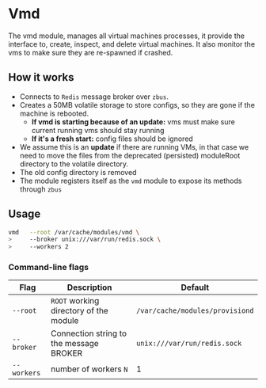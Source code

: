 # Vmd

The vmd module, manages all virtual machines processes, it provide the interface to, create, inspect, and delete virtual machines. It also monitor the vms to make sure they are re-spawned if crashed. 

## How it works

- Connects to `Redis` message broker over `zbus`.
- Creates a 50MB volatile storage to store configs, so they are gone if the machine is rebooted.
    - **If vmd is starting because of an update:** vms must make sure current running vms should stay running
    - **If it's a fresh start:** config files should be ignored
- We assume this is an **update** if there are running VMs, in that case we need to move the files from the deprecated (persisted) moduleRoot directory to the volatile directory.
- The old config directory is removed
- The module registers itself as the `vmd` module to expose its methods through `zbus`

## Usage

```sh
vmd   --root /var/cache/modules/vmd \
>     --broker unix:///var/run/redis.sock \
>     --workers 2
```


### Command-line flags

| Flag        | Description                               | Default                           |
| ----------  | ----------------------------------------  | --------------------------------  |
| `--root`    | `ROOT` working directory of the module    | `/var/cache/modules/provisiond`   |
| `--broker`  | Connection string to the message BROKER   | `unix:///var/run/redis.sock`      |
| `--workers` | number of workers `N`                     | 1                                 |